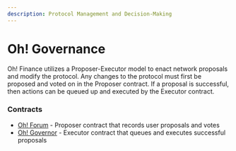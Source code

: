 ```yaml
---
description: Protocol Management and Decision-Making
---
```


# Oh! Governance

Oh! Finance utilizes a Proposer-Executor model to enact network proposals and modify the protocol. Any changes to the protocol must first be proposed and voted on in the Proposer contract. If a proposal is successful, then actions can be queued up and executed by the Executor contract.

### Contracts

* [Oh! Forum](oh-forum.md) - Proposer contract that records user proposals and votes
* [Oh! Governor](oh-governor.md) - Executor contract that queues and executes successful proposals

